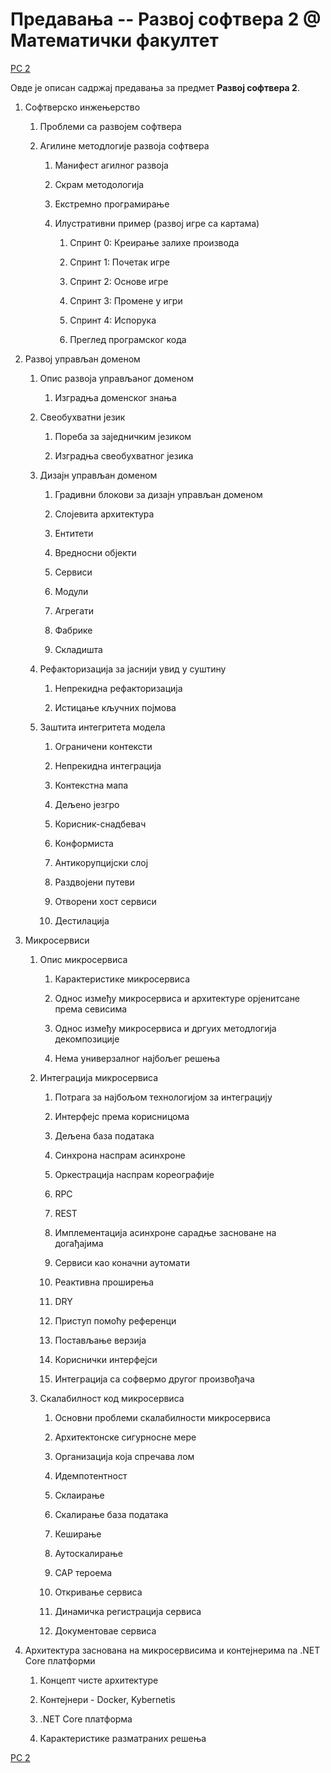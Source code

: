 # Предавања -- Развој софтвера 2 @ Математички факултет  

[РС 2](../README.md)

Овде је описан садржај предавања за предмет **Развој софтвера 2**.

1. Софтверско инжењерство  

   1. Проблеми са развојем софтвера

   1. Агилине методлогије развоја софтвера

      1. Манифест агилног развоја

      1. Скрам методологија

      1. Екстремно програмирање

      1. Илустративни пример (развој игре са картама)

         1. Спринт 0: Креирање залихе производа

         1. Спринт 1: Почетак игре

         1. Спринт 2: Основе игре

         1. Спринт 3: Промене у игри

         1. Спринт 4: Испорука

         1. Преглед програмског кода

1. Развој управљан доменом

   1. Опис развоја управљаног доменом

      1. Изградња доменског знања

   1. Свеобухватни језик

      1. Пореба за заједничким језиком

      1. Изградња свеобухватног језика

   1. Дизајн управљан доменом

      1. Градивни блокови за дизајн управљан доменом

      1. Слојевита архитектура

      1. Ентитети

      1. Вредносни објекти

      1. Сервиси

      1. Модули

      1. Агрегати

      1. Фабрике

      1. Складишта

   1. Рефакторизација за јаснији увид у суштину

      1. Непрекидна рефакторизација

      1. Истицање кључних појмова

   1. Заштита интегритета модела

      1. Ограничени контексти

      1. Непрекидна интеграција

      1. Контекстна мапа

      1. Дељено језгро

      1. Корисник-снадбевач

      1. Конформиста

      1. Антикорупцијски слој

      1. Раздвојени путеви

      1. Отворени хост сервиси

      1. Дестилација

1. Микросервиси

   1. Опис микросервиса

      1. Карактеристике микросервиса

      1. Однос између микросервиса и архитектуре орјенитсане према севисима

      1. Однос између микросервиса  и дргуих методлогија декомпозиције

      1. Нема универзалног најбољег решења

   1. Интеграција микросервиса

      1. Потрага за најбољом технологијом за интеграцију

      1. Интерфејс према корисницома

      1. Дељена база података

      1. Синхрона наспрам асинхроне

      1. Оркестрација наспрам кореографије

      1. RPC

      1. REST

      1. Имплементација асинхроне сарадње засноване на догађајима

      1. Сервиси као коначни аутомати

      1. Реактивна проширења

      1. DRY

      1. Приступ помоћу референци

      1. Постављање верзија

      1. Кориснички интерфејси

      1. Интеграција са софвермо другог произвођача

   1. Скалабилност код микросервиса  

      1. Основни проблеми скалабилности микросервиса

      1. Архитектонске сигурносне мере

      1. Организација која спречава лом

      1. Идемпотентност

      1. Склаирање

      1. Скалирање база података

      1. Кеширање

      1. Аутоскалирање

      1. CAP тероема

      1. Откривање сервиса

      1. Динамичка регистрација сервиса

      1. Документовае сервиса

1. Архитектура заснована на микросервисима и контејнерима na .NET Core платформи

   1. Концепт чисте архитектуре

   1. Контејнери - Docker, Kybernetis

   1. .NET Core платформа

   1. Карактеристике разматраних решења

[РС 2](../README.md)